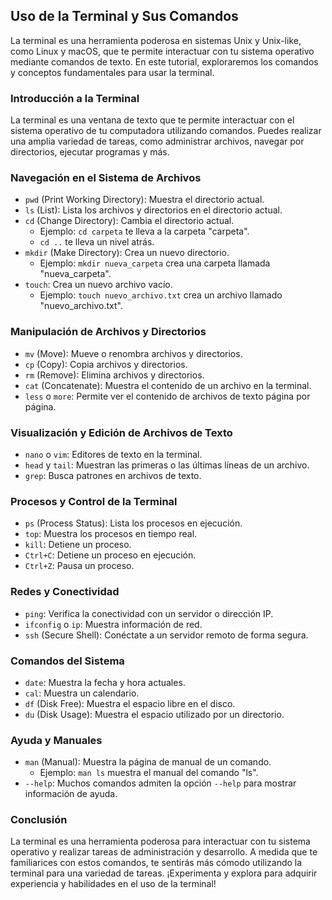## Uso de la Terminal y Sus Comandos

La terminal es una herramienta poderosa en sistemas Unix y Unix-like, como Linux y macOS, que te permite interactuar con tu sistema operativo mediante comandos de texto. En este tutorial, exploraremos los comandos y conceptos fundamentales para usar la terminal.

### Introducción a la Terminal

La terminal es una ventana de texto que te permite interactuar con el sistema operativo de tu computadora utilizando comandos. Puedes realizar una amplia variedad de tareas, como administrar archivos, navegar por directorios, ejecutar programas y más.

### Navegación en el Sistema de Archivos

- `pwd` (Print Working Directory): Muestra el directorio actual.
- `ls` (List): Lista los archivos y directorios en el directorio actual.
- `cd` (Change Directory): Cambia el directorio actual.
  - Ejemplo: `cd carpeta` te lleva a la carpeta "carpeta".
  - `cd ..` te lleva un nivel atrás.
- `mkdir` (Make Directory): Crea un nuevo directorio.
  - Ejemplo: `mkdir nueva_carpeta` crea una carpeta llamada "nueva_carpeta".
- `touch`: Crea un nuevo archivo vacío.
  - Ejemplo: `touch nuevo_archivo.txt` crea un archivo llamado "nuevo_archivo.txt".

### Manipulación de Archivos y Directorios

- `mv` (Move): Mueve o renombra archivos y directorios.
- `cp` (Copy): Copia archivos y directorios.
- `rm` (Remove): Elimina archivos y directorios.
- `cat` (Concatenate): Muestra el contenido de un archivo en la terminal.
- `less` o `more`: Permite ver el contenido de archivos de texto página por página.

### Visualización y Edición de Archivos de Texto

- `nano` o `vim`: Editores de texto en la terminal.
- `head` y `tail`: Muestran las primeras o las últimas líneas de un archivo.
- `grep`: Busca patrones en archivos de texto.

### Procesos y Control de la Terminal

- `ps` (Process Status): Lista los procesos en ejecución.
- `top`: Muestra los procesos en tiempo real.
- `kill`: Detiene un proceso.
- `Ctrl+C`: Detiene un proceso en ejecución.
- `Ctrl+Z`: Pausa un proceso.

### Redes y Conectividad

- `ping`: Verifica la conectividad con un servidor o dirección IP.
- `ifconfig` o `ip`: Muestra información de red.
- `ssh` (Secure Shell): Conéctate a un servidor remoto de forma segura.

### Comandos del Sistema

- `date`: Muestra la fecha y hora actuales.
- `cal`: Muestra un calendario.
- `df` (Disk Free): Muestra el espacio libre en el disco.
- `du` (Disk Usage): Muestra el espacio utilizado por un directorio.

### Ayuda y Manuales

- `man` (Manual): Muestra la página de manual de un comando.
  - Ejemplo: `man ls` muestra el manual del comando "ls".
- `--help`: Muchos comandos admiten la opción `--help` para mostrar información de ayuda.

### Conclusión

La terminal es una herramienta poderosa para interactuar con tu sistema operativo y realizar tareas de administración y desarrollo. A medida que te familiarices con estos comandos, te sentirás más cómodo utilizando la terminal para una variedad de tareas. ¡Experimenta y explora para adquirir experiencia y habilidades en el uso de la terminal!